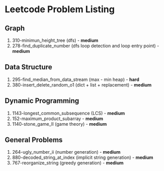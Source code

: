 # Leetcode Problem Listing

## Graph
1. 310-minimun_height_tree (dfs) - **medium**
1. 278-find_duplicate_number (dfs loop detection and loop entry point) - **medium**

## Data Structure
1. 295-find_median_from_data_stream (max - min heap) - **hard**
2. 380-insert_delete_random_o1 (dict + list + replacement) - **medium**

## Dynamic Programming
1. 1143-longest_common_subsequence (LCS) - **medium**
2. 152-maximum_product_subarray - **medium**
3. 1140-stone_game_II (game theory) - **medium**

## General Problems
1. 264-ugly_number_ii (number generation) - **medium**
2. 880-decoded_string_at_index (implicit string generation) - **medium**
3. 767-reorganize_string (greedy generation) - **medium**